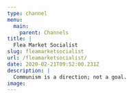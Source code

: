 ```yaml
---
type: channel
menu:
  main:
    parent: Channels
title: |
  Flea Market Socialist
slug: fleamarketsocialist
url: /fleamarketsocialist/
date: 2020-02-21T09:52:00.231Z
description: |
  Communism is a direction; not a goal.
image: 
---
```

